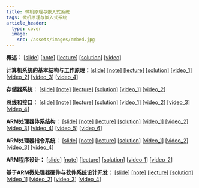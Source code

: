 ```yaml
---
title: 微机原理与嵌入式系统
tags: 微机原理与嵌入式系统
article_header:
  type: cover
  image:
    src: /assets/images/embed.jpg
---
```


<!--more-->

**概述：** [[slide](./slide/微嵌_第1章.pdf)] [[note](./note/2020-02-22-微机原理与嵌入式系统概论)] [[lecture](./lecture/第1章.pdf)] [[solution](./solution/第1章.pdf)] [[video](https://www.eeo.cn/live.php?lessonKey=8d67aa2a6d09c7ce)] 

**计算机系统的基本结构与工作原理：**[[slide](./slide/微嵌_第2章.pdf_)] [[note](./note/2020-02-27-计算机系统的基本结构与工作原理)] [[lecture](./lecture/第2章.pdf)] [[solution](./solution/第2章.pdf)] [[video_1](https://www.eeo.cn/live.php?lessonKey=705794b4b4aa4edb)] [[video_2](https://www.eeo.cn/live.php?lessonKey=c00533567aec58a5)] [[video_3](https://www.eeo.cn/live.php?lessonKey=7a5451ba5833c135)] [[video_4](https://www.eeo.cn/live.php?lessonKey=bc7963387df37e9e)] 

**存储器系统：** [[slide](./slide/微嵌_第3章.pdf_)] [[note](./note/2020-03-17-存储器系统)]  [[lecture](./lecture/第3章.pdf)] [[solution](./solution/第3章.pdf)] [[video_1](https://www.eeo.cn/live.php?lessonKey=a8fe0aeef4fc86cd)] [[video_2](https://www.eeo.cn/live.php?lessonKey=915fa9c5b9693201)] 

**总线和接口：** [[slide](./slide/微嵌_第4章.pdf_)] [[note](./note/2020-04-11-总线和接口)]  [[lecture](./lecture/第4章.pdf)] [[solution](./solution/第4章.pdf)] [[video_1](https://www.eeo.cn/live.php?lessonKey=f32103d3560a17e9)] [[video_2](https://www.eeo.cn/live.php?lessonKey=91b5cfb858eb9c97)] [[video_3](https://www.eeo.cn/live.php?lessonKey=1d0714961cade255)] [[video_4](https://www.eeo.cn/live.php?lessonKey=3c25a9a6fcf43ef2)] 

**ARM处理器体系结构：** [[slide](./slide/微嵌_第5章.pdf_)] [[note](./note/2020-04-30-ARM处理器体系结构)]  [[lecture](./lecture/第5章.pdf)] [[solution](./solution/第5章.pdf)] [[video_1](https://www.eeo.cn/live.php?lessonKey=54911c6fccb6cd89)] [[video_2](https://www.eeo.cn/live.php?lessonKey=ddf6626fcc698d16)] [[video_3](https://www.eeo.cn/live.php?lessonKey=558a577d39a4bdeb)] [[video_4](https://www.eeo.cn/live.php?lessonKey=be839f6e08c8ac92)] [[video_5](https://www.eeo.cn/live.php?lessonKey=e7665551e53ee955)] [[video_6](https://www.eeo.cn/live.php?lessonKey=acadbc6b30320b5f)]

**ARM处理器指令系统：** [[slide](./slide/微嵌_第6章.pdf_)] [[note](./note/2020-04-30-ARM处理器体系结构)]  [[lecture](./lecture/第6章.pdf)] [[solution](./solution/第6章.pdf)] [[video_1](https://www.eeo.cn/live.php?lessonKey=a26ad8cea452f61c)] [[video_2](https://www.eeo.cn/live.php?lessonKey=a26ad8cea452f61c)] [[video_3](https://www.eeo.cn/live.php?lessonKey=bce9259dfba9519b)] [[video_4](https://www.eeo.cn/live.php?lessonKey=9cb8e3d7e453b153)] 

**ARM程序设计：** [[slide](./slide/微嵌_第7章.pdf_)] [[note](./note/2020-05-22-ARM程序设计)]  [[lecture](./lecture/第7章.pdf)] [[solution](./solution/第7章.pdf)] [[video_1](https://www.eeo.cn/live.php?lessonKey=9241637f05fc5ad5)] [[video_2](https://www.eeo.cn/live.php?lessonKey=7fed10cb55ed24bc)] 

**基于ARM微处理器硬件与软件系统设计开发：** [[slide](./slide/微嵌_第8章.pdf_)] [[note](./note/2020-05-22-ARM程序设计)]  [[lecture](./lecture/第8章.pdf)] [[solution](./solution/第8章.pdf)] [[video_1](https://www.eeo.cn/live.php?lessonKey=78235be0505fe024)] [[video_2](https://www.eeo.cn/live.php?lessonKey=3c9ffcce67bbc2ff)] [[video_3](https://www.eeo.cn/live.php?lessonKey=3d20cdf11a612bd5)] [[video_4](https://www.eeo.cn/live.php?lessonKey=e871edaee2698fa8)] 